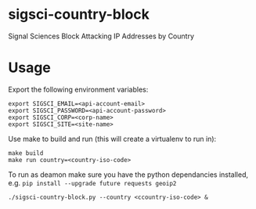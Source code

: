 # sigsci-country-block
Signal Sciences Block Attacking IP Addresses by Country

# Usage

Export the following environment variables:

```
export SIGSCI_EMAIL=<api-account-email>
export SIGSCI_PASSWORD=<api-account-password>
export SIGSCI_CORP=<corp-name>
export SIGSCI_SITE=<site-name>
```

Use make to build and run (this will create a virtualenv to run in):

```
make build
make run country=<country-iso-code>
```

To run as deamon make sure you have the python dependancies installed, e.g. `pip install --upgrade future requests geoip2`

```
./sigsci-country-block.py --country <ccountry-iso-code> &
```